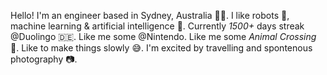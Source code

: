 Hello! I'm an engineer based in Sydney, Australia 🏊‍♂️. I like robots 🤖, machine learning & artificial intelligence 🧠. Currently _1500+_ days streak @Duolingo 🇩🇪. Like me some @Nintendo. Like me some _Animal Crossing_ 🦝. Like to make things slowly 😅. I'm excited by travelling and spontenous photography 📷. 

<!--
**lindsaygelle/lindsaygelle** is a ✨ _special_ ✨ repository because its `README.md` (this file) appears on your GitHub profile.

Here are some ideas to get you started:

- 🔭 I’m currently working on ...
- 🌱 I’m currently learning ...
- 👯 I’m looking to collaborate on ...
- 🤔 I’m looking for help with ...
- 💬 Ask me about ...
- 📫 How to reach me: ...
- 😄 Pronouns: ...
- ⚡ Fun fact: ...
-->
